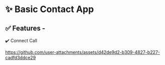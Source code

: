 # ✨ Basic Contact App

## ✅ Features -

✔️ Connect Call


https://github.com/user-attachments/assets/d42de9d2-b309-4827-b227-cadfd3ddce29

